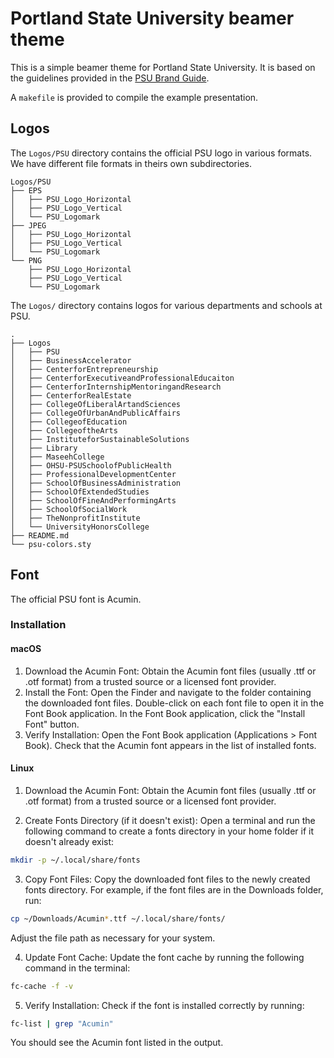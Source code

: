 # Portland State University beamer theme

This is a simple beamer theme for Portland State University. It is based on the
guidelines provided in the
[PSU Brand Guide](https://www.pdx.edu/university-communications/tools-and-templates).

A `makefile` is provided to compile the example presentation.

## Logos

The `Logos/PSU` directory contains the official PSU logo in various formats. We
have different file formats in theirs own subdirectories.

```
Logos/PSU
├── EPS
│   ├── PSU_Logo_Horizontal
│   ├── PSU_Logo_Vertical
│   └── PSU_Logomark
├── JPEG
│   ├── PSU_Logo_Horizontal
│   ├── PSU_Logo_Vertical
│   └── PSU_Logomark
└── PNG
    ├── PSU_Logo_Horizontal
    ├── PSU_Logo_Vertical
    └── PSU_Logomark
```

The `Logos/` directory contains logos for various departments and schools at
PSU.

```
.
├── Logos
│   ├── PSU
│   ├── BusinessAccelerator
│   ├── CenterforEntrepreneurship
│   ├── CenterforExecutiveandProfessionalEducaiton
│   ├── CenterforInternshipMentoringandResearch
│   ├── CenterforRealEstate
│   ├── CollegeOfLiberalArtandSciences
│   ├── CollegeOfUrbanAndPublicAffairs
│   ├── CollegeofEducation
│   ├── CollegeoftheArts
│   ├── InstituteforSustainableSolutions
│   ├── Library
│   ├── MaseehCollege
│   ├── OHSU-PSUSchoolofPublicHealth
│   ├── ProfessionalDevelopmentCenter
│   ├── SchoolOfBusinessAdministration
│   ├── SchoolOfExtendedStudies
│   ├── SchoolOfFineAndPerformingArts
│   ├── SchoolOfSocialWork
│   ├── TheNonprofitInstitute
│   └── UniversityHonorsCollege
├── README.md
└── psu-colors.sty
```

## Font

The official PSU font is Acumin.

### Installation

#### macOS

1. Download the Acumin Font: Obtain the Acumin font files (usually .ttf or .otf
   format) from a trusted source or a licensed font provider.
2. Install the Font: Open the Finder and navigate to the folder containing the
   downloaded font files. Double-click on each font file to open it in the Font
   Book application. In the Font Book application, click the "Install Font"
   button.
3. Verify Installation: Open the Font Book application (Applications > Font
   Book). Check that the Acumin font appears in the list of installed fonts.

#### Linux

1. Download the Acumin Font: Obtain the Acumin font files (usually .ttf or .otf
   format) from a trusted source or a licensed font provider.

2. Create Fonts Directory (if it doesn't exist): Open a terminal and run the
   following command to create a fonts directory in your home folder if it
   doesn't already exist:

```bash
mkdir -p ~/.local/share/fonts
```

3. Copy Font Files: Copy the downloaded font files to the newly created fonts
   directory. For example, if the font files are in the Downloads folder, run:

```bash
cp ~/Downloads/Acumin*.ttf ~/.local/share/fonts/
```

Adjust the file path as necessary for your system.

4. Update Font Cache: Update the font cache by running the following command in
   the terminal:

```bash
fc-cache -f -v
```

5. Verify Installation: Check if the font is installed correctly by running:

```bash
fc-list | grep "Acumin"
```

You should see the Acumin font listed in the output.
